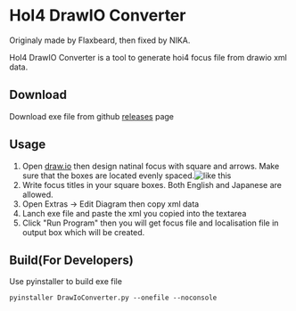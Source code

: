 # HoI4 DrawIO Converter

Originaly made by Flaxbeard, then fixed by NIKA.

HoI4 DrawIO Converter is a tool to generate hoi4 focus file from drawio xml data.

## Download
Download exe file from github [releases](https://github.com/yuto-moriizumi/Hoi4-DrawIO-Converter/releases) page

## Usage
1. Open [draw.io](https://app.diagrams.net/) then design natinal focus with square and arrows. Make sure that the boxes are located evenly spaced.![like this](https://static.wikia.nocookie.net/ssw-developers/images/7/75/NF%E5%A4%89%E6%8F%9B%E6%A9%9F.png/revision/latest/scale-to-width-down/547?cb=20220105010048&path-prefix=ja)
1. Write focus titles in your square boxes. Both English and Japanese are allowed.
1. Open Extras -> Edit Diagram then copy xml data
1. Lanch exe file and paste the xml you copied into the textarea
1. Click "Run Program" then you will get focus file and localisation file in output box which will be created.

## Build(For Developers)

Use pyinstaller to build exe file

```
pyinstaller DrawIoConverter.py --onefile --noconsole
```
